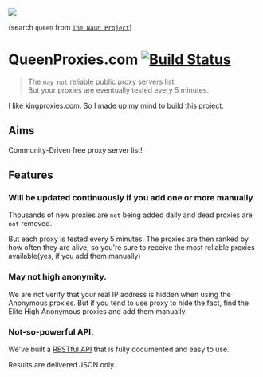 ![](https://d30y9cdsu7xlg0.cloudfront.net/png/67580-200.png)

(search `queen` from [`The Naun Project`](https://thenounproject.com/search/?q=queen))

# QueenProxies.com [![Build Status](https://travis-ci.org/kyungw00k/QueenProxies.com.svg?branch=master)](https://travis-ci.org/kyungw00k/QueenProxies.com)
>The `may not` reliable public proxy servers list<br />
>But your proxies are eventually tested every 5 minutes.

I like kingproxies.com. So I made up my mind to build this project.

## Aims
Community-Driven free proxy server list!

## Features

### Will be updated continuously if you add one or more manually
Thousands of new proxies are `not` being added daily and dead proxies are `not`  removed.

But each proxy is tested every 5 minutes. The proxies are then ranked by how often they are alive, so you're sure to receive the most reliable proxies available(yes, if you add them manually)

### May not high anonymity.
We are not verify that your real IP address is hidden when using the Anonymous proxies. But if you tend to use proxy to hide the fact, find the Elite High Anonymous proxies and add them manually.

### Not-so-powerful API.
We've built a [RESTful API](API.md) that is fully documented and easy to use.

Results are delivered JSON only.
